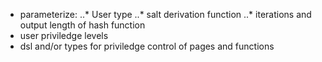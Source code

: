 * parameterize:
..* User type
..* salt derivation function
..* iterations and output length of hash function
* user priviledge levels
* dsl and/or types for priviledge control of pages and functions
